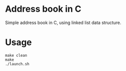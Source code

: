 # Address book in C
Simple address book in C, using linked list data structure.

# Usage
```
make clean
make
./launch.sh
```
